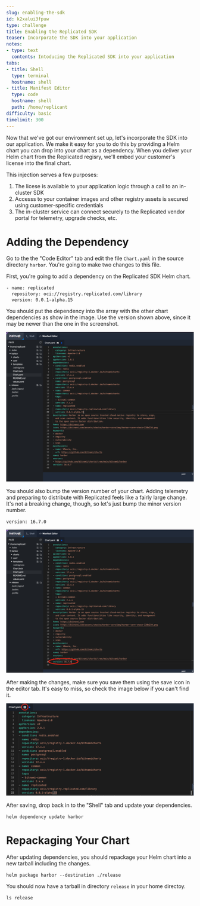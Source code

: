 ```yaml
---
slug: enabling-the-sdk
id: k2xalui3fpuw
type: challenge
title: Enabling the Replicated SDK
teaser: Incorporate the SDK into your application
notes:
- type: text
  contents: Intoducing the Replicated SDK into your application
tabs:
- title: Shell
  type: terminal
  hostname: shell
- title: Manifest Editor
  type: code
  hostname: shell
  path: /home/replicant
difficulty: basic
timelimit: 300
---
```


Now that we've got our environment set up, let's incorporate the
SDK into our application. We make it easy for you to do this by
providing a Helm chart you can drop into your chart as a
dependency. When you deliver your Helm chart from the Replicated
regisry, we'll embed your customer's license into the final
chart.

This injection serves a few purposes:

1. The licese is available to your application logic through a
   call to an in-cluster SDK
2. Accesss to your container images and other registry
   assets is secured using customer-specific credentials
3. The in-cluster service can connect securely to the Replicated
   vendor portal for telemetry, upgrade checks, etc.

Adding the Dependency
======================

Go to the the "Code Editor" tab and edit the file `Chart.yaml` in
the source directory `harbor`. You're going to make two changes to
this file.

First, you're going to add a dependency on the Replicated SDK Helm
chart.

```
- name: replicated
  repository: oci://registry.replicated.com/library
  version: 0.0.1-alpha.15
```

You should put the dependency into the array with the other
chart dependencies as show in the image. Use the version shown
above, since it may be newer than the one in the screenshot.

![Adding the Dependency](../assets/adding-the-dependency.png)

You should also bump the version number of your chart. Adding
telemetry and preparing to distribute with Replicated feels like
a fairly large change. It's not a breaking change, though, so
let's just bump the minor version number.

```
version: 16.7.0
```

![Bumping the Chart Version](../assets/bumping-the-version.png)

After making the changes, make sure you save them using the save
icon in the editor tab. It's easy to miss, so check the image
below if you can't find it.

![Saving Your Changes](../assets/saving-your-changes.png)

After saving, drop back in to the "Shell" tab and update your
dependencies.

```shell
helm dependency update harbor
```

Repackaging Your Chart
=====================

After updating dependencies, you should repackage your Helm
chart into a new tarball including the changes.

```
helm package harbor --destination ./release
```

You should now have a tarball in directory `release` in your
home directoy.

```
ls release
```
